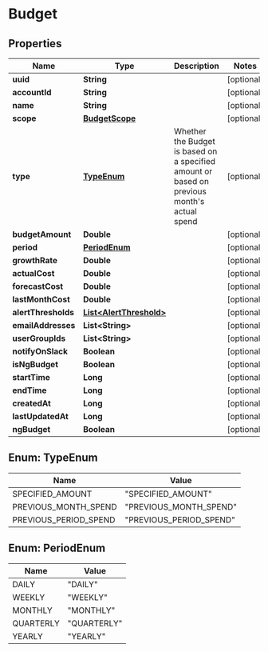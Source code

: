 # Budget

## Properties
Name | Type | Description | Notes
------------ | ------------- | ------------- | -------------
**uuid** | **String** |  |  [optional]
**accountId** | **String** |  |  [optional]
**name** | **String** |  |  [optional]
**scope** | [**BudgetScope**](BudgetScope.md) |  |  [optional]
**type** | [**TypeEnum**](#TypeEnum) | Whether the Budget is based on a specified amount or based on previous month&#x27;s actual spend |  [optional]
**budgetAmount** | **Double** |  |  [optional]
**period** | [**PeriodEnum**](#PeriodEnum) |  |  [optional]
**growthRate** | **Double** |  |  [optional]
**actualCost** | **Double** |  |  [optional]
**forecastCost** | **Double** |  |  [optional]
**lastMonthCost** | **Double** |  |  [optional]
**alertThresholds** | [**List&lt;AlertThreshold&gt;**](AlertThreshold.md) |  |  [optional]
**emailAddresses** | **List&lt;String&gt;** |  |  [optional]
**userGroupIds** | **List&lt;String&gt;** |  |  [optional]
**notifyOnSlack** | **Boolean** |  |  [optional]
**isNgBudget** | **Boolean** |  |  [optional]
**startTime** | **Long** |  |  [optional]
**endTime** | **Long** |  |  [optional]
**createdAt** | **Long** |  |  [optional]
**lastUpdatedAt** | **Long** |  |  [optional]
**ngBudget** | **Boolean** |  |  [optional]

<a name="TypeEnum"></a>
## Enum: TypeEnum
Name | Value
---- | -----
SPECIFIED_AMOUNT | &quot;SPECIFIED_AMOUNT&quot;
PREVIOUS_MONTH_SPEND | &quot;PREVIOUS_MONTH_SPEND&quot;
PREVIOUS_PERIOD_SPEND | &quot;PREVIOUS_PERIOD_SPEND&quot;

<a name="PeriodEnum"></a>
## Enum: PeriodEnum
Name | Value
---- | -----
DAILY | &quot;DAILY&quot;
WEEKLY | &quot;WEEKLY&quot;
MONTHLY | &quot;MONTHLY&quot;
QUARTERLY | &quot;QUARTERLY&quot;
YEARLY | &quot;YEARLY&quot;
